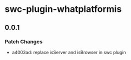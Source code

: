 # swc-plugin-whatplatformis

## 0.0.1

### Patch Changes

- a4003ad: replace isServer and isBrowser in swc plugin
